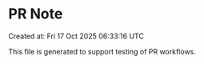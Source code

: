 # PR Note

Created at: Fri 17 Oct 2025 06:33:16 UTC

This file is generated to support testing of PR workflows.
